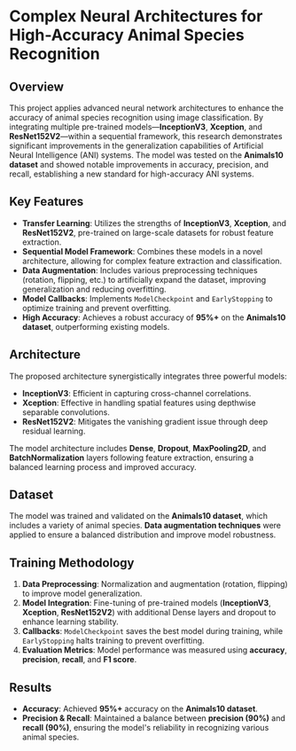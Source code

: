 # Complex Neural Architectures for High-Accuracy Animal Species Recognition

## Overview

This project applies advanced neural network architectures to enhance the accuracy of animal species recognition using image classification. By integrating multiple pre-trained models—**InceptionV3**, **Xception**, and **ResNet152V2**—within a sequential framework, this research demonstrates significant improvements in the generalization capabilities of Artificial Neural Intelligence (ANI) systems. The model was tested on the **Animals10 dataset** and showed notable improvements in accuracy, precision, and recall, establishing a new standard for high-accuracy ANI systems.

## Key Features

- **Transfer Learning**: Utilizes the strengths of **InceptionV3**, **Xception**, and **ResNet152V2**, pre-trained on large-scale datasets for robust feature extraction.
- **Sequential Model Framework**: Combines these models in a novel architecture, allowing for complex feature extraction and classification.
- **Data Augmentation**: Includes various preprocessing techniques (rotation, flipping, etc.) to artificially expand the dataset, improving generalization and reducing overfitting.
- **Model Callbacks**: Implements `ModelCheckpoint` and `EarlyStopping` to optimize training and prevent overfitting.
- **High Accuracy**: Achieves a robust accuracy of **95%+** on the **Animals10 dataset**, outperforming existing models.

## Architecture

The proposed architecture synergistically integrates three powerful models:

- **InceptionV3**: Efficient in capturing cross-channel correlations.
- **Xception**: Effective in handling spatial features using depthwise separable convolutions.
- **ResNet152V2**: Mitigates the vanishing gradient issue through deep residual learning.

The model architecture includes **Dense**, **Dropout**, **MaxPooling2D**, and **BatchNormalization** layers following feature extraction, ensuring a balanced learning process and improved accuracy.

## Dataset

The model was trained and validated on the **Animals10 dataset**, which includes a variety of animal species. **Data augmentation techniques** were applied to ensure a balanced distribution and improve model robustness.

## Training Methodology

1. **Data Preprocessing**: Normalization and augmentation (rotation, flipping) to improve model generalization.
2. **Model Integration**: Fine-tuning of pre-trained models (**InceptionV3**, **Xception**, **ResNet152V2**) with additional Dense layers and dropout to enhance learning stability.
3. **Callbacks**: `ModelCheckpoint` saves the best model during training, while `EarlyStopping` halts training to prevent overfitting.
4. **Evaluation Metrics**: Model performance was measured using **accuracy**, **precision**, **recall**, and **F1 score**.

## Results

- **Accuracy**: Achieved **95%+** accuracy on the **Animals10 dataset**.
- **Precision & Recall**: Maintained a balance between **precision (90%)** and **recall (90%)**, ensuring the model's reliability in recognizing various animal species.
